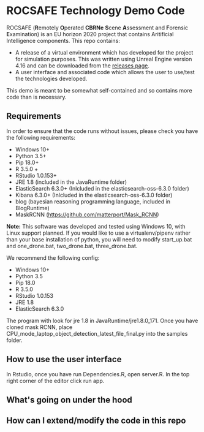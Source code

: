 # ROCSAFE Technology Demo Code

ROCSAFE (**R**emotely **O**perated **CBRNe** **S**cene **A**ssessment and **F**orensic **E**xamination) is an EU horizon 2020 project that contains Aritificial Intelligence components. This repo contains:

- A release of a virtual environment which has developed for the project for simulation purposes. This was written using Unreal Engine version 4.16 and can be downloaded from the [releases page](https://github.com/ROCSAFE/CBRNeVirtualEnvMultiRobot/releases).
- A user interface and associated code which allows the user to use/test the technologies developed.

This demo is meant to be somewhat self-contained and so contains more code than is necessary.

## Requirements

In order to ensure that the code runs without issues, please check you have the following requirements:

- Windows 10+
- Python 3.5+
- Pip 18.0+
- R 3.5.0 +
- RStudio 1.0.153+
- JRE 1.8 (included in the JavaRuntime folder)
- ElasticSearch 6.3.0+ (Inlcluded in the elasticsearch-oss-6.3.0 folder)
- Kibana 6.3.0+ (Inlcluded in the elasticsearch-oss-6.3.0 folder)
- blog (bayesian reasoning programming language, included in BlogRuntime)
- MaskRCNN (https://github.com/matterport/Mask_RCNN)

**Note:** This software was developed and tested using Windows 10, with Linux support planned. If you would like to use a virtualenv/pipenv rather than your base installation of python, you will need to modify start_up.bat and one_drone.bat, two_drone.bat, three_drone.bat.

We recommend the following config:

- Windows 10+
- Python 3.5
- Pip 18.0
- R 3.5.0
- RStudio 1.0.153
- JRE 1.8
- ElasticSearch 6.3.0

The program with look for jre 1.8 in JavaRuntime/jre1.8.0_171. Once you have cloned mask RCNN, place CPU_mode_laptop_object_detection_latest_file_final.py into the samples folder.


## How to use the user interface
In Rstudio, once you have run Dependencies.R, open server.R. In the top right corner of the editor click run app.

## What's going on under the hood

## How can I extend/modify the code in this repo 
